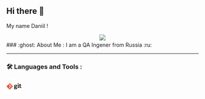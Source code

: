 ## Hi there 👋
My name Daniil !
<div id="header" align="center">
  <img src="https://media.giphy.com/media/v1.Y2lkPTc5MGI3NjExYzNkODBmemt3NDN3bDMzbzd4djNoOTNhNjZjOWl0emt2bnJrbzg4biZlcD12MV9naWZzX3NlYXJjaCZjdD1n/3o7WTL4qQCbbLLV2Pm/giphy.gif" width="200"/>
</div>
### :ghost: About Me :
I am a QA Ingener from Russia :ru:

---

### :hammer_and_wrench: Languages and Tools :
<div>
<img src="https://github.com/devicons/devicon/blob/master/icons/git/git-original-wordmark.svg" title="Git" **alt="Git" width="40" height="40"/>
</div>
<!--
**scrvmv/scrvmv** is a ✨ _special_ ✨ repository because its `README.md` (this file) appears on your GitHub profile.

Here are some ideas to get you started:

- 🔭 I’m currently working on ...
- 🌱 I’m currently learning ...
- 👯 I’m looking to collaborate on ...
- 🤔 I’m looking for help with ...
- 💬 Ask me about ...
- 📫 How to reach me: ...
- 😄 Pronouns: ...
- ⚡ Fun fact: ...
-->
